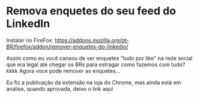 # Remova enquetes do seu feed do LinkedIn

Instalar no FireFox: https://addons.mozilla.org/pt-BR/firefox/addon/remover-enquetes-do-linkedin/

Assim como eu você cansou de ver enquetes "tudo por like" na rede social que era legal até chegar os BRs para estragar como fazemos com tudo? kkkk Agora voce pode remover as enquetes...

Eu fiz a publicação da extensão na loja do Chrome, mas ainda está em analise, quando aprovada, deixo o link aqui
